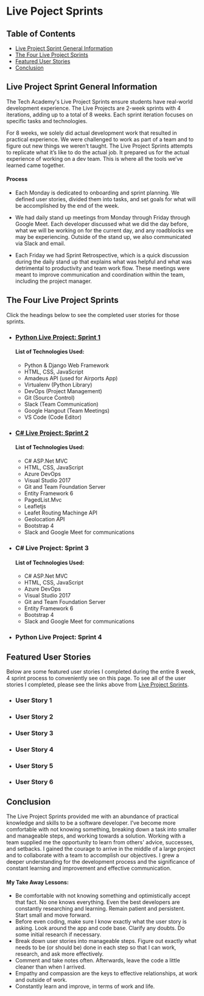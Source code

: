 # Live Poject Sprints

## Table of Contents
- [Live Project Sprint General Information](#live-project-sprint-general-information)
- [The Four Live Project Sprints](#the-four-live-project-sprints)
- [Featured User Stories](#featured-user-stories)
- [Conclusion](#conclusion)

## Live Project Sprint General Information
The Tech Academy's Live Project Sprints ensure students have real-world development experience. The Live Projects are 2-week sprints with 4 iterations, adding up to a total of 8 weeks. Each sprint iteration focuses on specific tasks and technologies.

For 8 weeks, we solely did actual development work that resulted in practical experience. We were challenged to work as part of a team and to figure out new things we weren’t taught. The Live Project Sprints attempts to replicate what it’s like to do the actual job. It prepared us for the actual experience of working on a dev team. This is where all the tools we’ve learned came together.

#### Process
- Each Monday is dedicated to onboarding and sprint planning. We defined user stories, divided them into tasks, and set goals for what will be accomplished by the end of the week.

- We had daily stand up meetings from Monday through Friday through Google Meet. Each developer discussed what we did the day before, what we will be working on for the current day, and any roadblocks we may be experiencing. Outside of the stand up, we also communicated via Slack and email.

- Each Friday we had Sprint Retrospective, which is a quick discussion during the daily stand up that explains what was helpful and what was detrimental to productivity and team work flow. These meetings were meant to improve communication and coordination within the team, including the project manager.

## The Four Live Project Sprints

Click the headings below to see the completed user stories for those sprints.

- ### [Python Live Project: Sprint 1](https://github.com/rbmanez/TTA-Live-Project-Sprints/blob/master/PythonLiveProjectSprint1.md)
  #### List of Technologies Used:
  - Python & Django Web Framework
  - HTML, CSS, JavaScript
  - Amadeus API (used for Airports App)
  - Virtualenv (Python Library)
  - DevOps (Project Management)
  - Git (Source Control)
  - Slack (Team Communication)
  - Google Hangout (Team Meetings)
  - VS Code (Code Editor)
- ### [C# Live Project: Sprint 2](https://github.com/rbmanez/TTA-Live-Project-Sprints/blob/master/C%23LiveProjectSprint2.md)
  #### List of Technologies Used:
  - C# ASP.Net MVC
  - HTML, CSS, JavaScript
  - Azure DevOps
  - Visual Studio 2017
  - Git and Team Foundation Server
  - Entity Framework 6
  - PagedList.Mvc
  - Leafletjs
  - Leafet Routing Machinge API
  - Geolocation API
  - Bootstrap 4
  - Slack and Google Meet for communications
- ### C# Live Project: Sprint 3
  #### List of Technologies Used:
  - C# ASP.Net MVC
  - HTML, CSS, JavaScript
  - Azure DevOps
  - Visual Studio 2017
  - Git and Team Foundation Server
  - Entity Framework 6
  - Bootstrap 4
  - Slack and Google Meet for communications
- ### Python Live Project: Sprint 4

## Featured User Stories

Below are some featured user stories I completed during the entire 8 week, 4 sprint process to conveniently see on this page. To see all of the user stories I completed, please see the links above from [Live Project Sprints](#live-project-sprints).

- ### User Story 1

- ### User Story 2

- ### User Story 3

- ### User Story 4

- ### User Story 5

- ### User Story 6

## Conclusion
The Live Project Sprints provided me with an abundance of practical knowledge and skills to be a software developer. I've become more comfortable with not knowing something, breaking down a task into smaller and manageable steps, and working towards a solution. Working with a team supplied me the opportunity to learn from others' advice, successes, and setbacks. I gained the courage to arrive in the middle of a large project and to collaborate with a team to accomplish our objectives. I grew a deeper understanding for the development process and the significance of constant learning and improvement and effective communication.
#### My Take Away Lessons:
- Be comfortable with not knowing something and optimistically accept that fact. No one knows everything. Even the best developers are constantly researching and learning. Remain patient and persistent. Start small and move forward.
- Before even coding, make sure I know exactly what the user story is asking. Look around the app and code base. Clarify any doubts. Do some initial research if necessary.
- Break down user stories into manageable steps. Figure out exactly what needs to be (or should be) done in each step so that I can work, research, and ask more effectively.
- Comment and take notes often. Afterwards, leave the code a little cleaner than when I arrived.
- Empathy and compassion are the keys to effective relationships, at work and outside of work.
- Constantly learn and improve, in terms of work and life.
